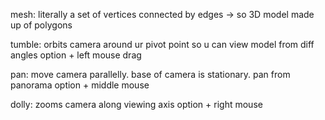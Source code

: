 



mesh: literally a set of vertices connected by edges -> so 3D model made up of polygons

tumble: orbits camera around ur pivot point so u can view model from diff angles
option + left mouse drag

pan: move camera parallelly. base of camera is stationary. pan from panorama
option + middle mouse

dolly: zooms camera along viewing axis
option + right mouse